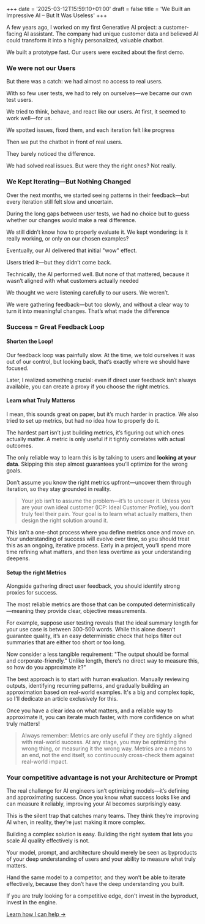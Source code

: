 +++
date = '2025-03-12T15:59:10+01:00'
draft = false
title = 'We Built an Impressive AI – But It Was Useless'
+++

A few years ago, I worked on my first Generative AI project: a customer-facing AI assistant. The company had unique customer data and believed AI could transform it into a highly personalized, valuable chatbot.

We built a prototype fast. Our users were excited about the first demo.

### We were not our Users

But there was a catch: we had almost no access to real users.

With so few user tests, we had to rely on ourselves—we became our own test users.

We tried to think, behave, and react like our users. At first, it seemed to work well—for us.

We spotted issues, fixed them, and each iteration felt like progress

Then we put the chatbot in front of real users.

They barely noticed the difference.

We had solved real issues. But were they the right ones? Not really.

### We Kept Iterating—But Nothing Changed

Over the next months, we started seeing patterns in their feedback—but every iteration still felt slow and uncertain.

During the long gaps between user tests, we had no choice but to guess whether our changes would make a real difference.

We still didn’t know how to properly evaluate it. We kept wondering: is it really working, or only on our chosen examples?

Eventually, our AI delivered that initial "wow" effect.

Users tried it—but they didn’t come back.

Technically, the AI performed well. But none of that mattered, because it wasn’t aligned with what customers actually needed

We thought we were listening carefully to our users. We weren’t.

We were gathering feedback—but too slowly, and without a clear way to turn it into meaningful changes. That’s what made the difference

### Success = Great Feedback Loop

#### Shorten the Loop!

Our feedback loop was painfully slow. At the time, we told ourselves it was out of our control, but looking back, that’s exactly where we should have focused.

Later, I realized something crucial: even if direct user feedback isn’t always available, you can create a proxy if you choose the right metrics.

#### Learn what Truly Matterss

I mean, this sounds great on paper, but it’s much harder in practice. We also tried to set up metrics, but had no idea how to properly do it.

The hardest part isn’t just building metrics, it’s figuring out which ones actually matter. A metric is only useful if it tightly correlates with actual outcomes.

The only reliable way to learn this is by talking to users and **looking at your data**. Skipping this step almost guarantees you’ll optimize for the wrong goals.

Don’t assume you know the right metrics upfront—uncover them through iteration, so they stay grounded in reality.

> Your job isn’t to assume the problem—it’s to uncover it. Unless you are your own ideal customer (ICP: Ideal Customer Profile), you don’t truly feel their pain. Your goal is to learn what actually matters, then design the right solution around it.

This isn’t a one-shot process where you define metrics once and move on. Your understanding of success will evolve over time, so you should treat this as an ongoing, iterative process. Early in a project, you’ll spend more time refining what matters, and then less overtime as your understanding deepens.

#### Setup the right Metrics

Alongside gathering direct user feedback, you should identify strong proxies for success.

The most reliable metrics are those that can be computed deterministically—meaning they provide clear, objective measurements.

For example, suppose user testing reveals that the ideal summary length for your use case is between 300-500 words. While this alone doesn’t guarantee quality, it’s an easy deterministic check that helps filter out summaries that are either too short or too long.

Now consider a less tangible requirement: "The output should be formal and corporate-friendly." Unlike length, there’s no direct way to measure this, so how do you approximate it?"

The best approach is to start with human evaluation. Manually reviewing outputs, identifying recurring patterns, and gradually building an approximation based on real-world examples.
It's a big and complex topic, so I'll dedicate an article exclusively for this.

Once you have a clear idea on what matters, and a reliable way to approximate it, you can iterate much faster, with more confidence on what truly matters!

> Always remember: Metrics are only useful if they are tightly aligned with real-world success. At any stage, you may be optimizing the wrong thing, or measuring it the wrong way. Metrics are a means to an end, not the end itself, so continuously cross-check them against real-world impact.

### Your competitive advantage is not your Architecture or Prompt

The real challenge for AI engineers isn’t optimizing models—it’s defining and approximating success. Once you know what success looks like and can measure it reliably, improving your AI becomes surprisingly easy.

This is the silent trap that catches many teams. They think they’re improving AI when, in reality, they’re just making it more complex.

Building a complex solution is easy. Building the right system that lets you scale AI quality effectively is not.

Your model, prompt, and architecture should merely be seen as byproducts of your deep understanding of users and your ability to measure what truly matters.

Hand the same model to a competitor, and they won’t be able to iterate effectively, because they don’t have the deep understanding you built.

If you are truly looking for a competitive edge, don't invest in the byproduct, invest in the engine.

[Learn how I can help →](./work-with-me)
